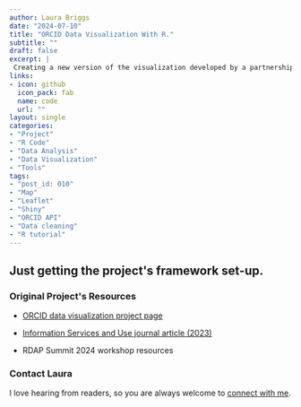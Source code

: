 ```yaml
---
author: Laura Briggs
date: "2024-07-10"
title: "ORCID Data Visualization With R."
subtitle: ""
draft: false
excerpt: |
 Creating a new version of the visualization developed by a partnership between the ORCID US Community and Drexel University, originally created with R and Tableau, now using R, Leaflet, and Shiny. This interactive map showcases collaborations among university researchers, highlighting connections both within their home institution and internationally.
links:
- icon: github
  icon_pack: fab
  name: code
  url: ""
layout: single
categories:
- "Project"
- "R Code"
- "Data Analysis"
- "Data Visualization"
- "Tools"
tags:
- "post_id: 010"
- "Map"
- "Leaflet"
- "Shiny"
- "ORCID API"
- "Data cleaning"
- "R tutorial"
---
```


## Just getting the project's framework set-up. 

### Original Project's Resources

- [ORCID data visualization project page](https://orcidus.lyrasis.org/data-visualization/)

- [Information Services and Use journal article (2023)](https://content.iospress.com/articles/information-services-and-use/isu230218)

- RDAP Summit 2024 workshop resources

### Contact Laura

I love hearing from readers, so you are always welcome to [connect with me](/contact).